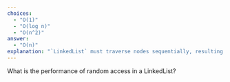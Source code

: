 ```yaml
---
choices:
  - "O(1)"
  - "O(log n)"
  - "O(n^2)"
answer:
  - "O(n)"
explanation: "`LinkedList` must traverse nodes sequentially, resulting in linear access time."
---
```

What is the performance of random access in a LinkedList?